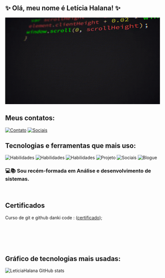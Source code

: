 ## ✨ Olá, meu nome é Letícia Halana! ✨
<img src="test.gif.gif">

## Meus contatos:

[![Contato](https://img.shields.io/badge/Gmail-D14836?style=for-the-badge&logo=gmail&logoColor=white)](leticia.halana.tr@gmail.com)
[![Sociais](https://img.shields.io/badge/LinkedIn-0077B5?style=for-the-badge&logo=linkedin&logoColor=white)](https://www.linkedin.com/in/leticia-halana-ribeiro-de-sousa-4350632aa/)

## Tecnologias e ferramentas que mais uso: 
![Habilidades](https://img.shields.io/badge/HTML5-E34F26?style=for-the-badge&logo=html5&logoColor=white)
![Habilidades](https://img.shields.io/badge/CSS3-1572B6?style=for-the-badge&logo=css3&logoColor=white)
![Habilidades](https://img.shields.io/badge/JavaScript-F7DF1E?style=for-the-badge&logo=javascript&logoColor=black)
![Projeto](https://img.shields.io/badge/Figma-F24E1E?style=for-the-badge&logo=figma&logoColor=white)
![Sociais](https://img.shields.io/badge/GitHub-100000?style=for-the-badge&logo=github&logoColor=white)
![Blogue](https://img.shields.io/badge/Wordpress-21759B?style=for-the-badge&logo=wordpress&logoColor=white)

### 💻📚 Sou recém-formada em Análise e desenvolvimento de sistemas.
</br>

## Certificados

Curso de git e github danki code : ([certificado](pdf/certificado_git.pdf.pdf));

</br>
</br>
</br>
</br>


## Gráfico de tecnologias mais usadas:


![LeticiaHalana GitHub stats](https://github-readme-stats.vercel.app/api/top-langs/?username=Leticiahalana&theme=dracula)


